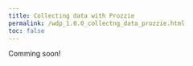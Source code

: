 ```yaml
---
title: Collecting data with Prozzie
permalink: /wdp_1.0.0_collectng_data_prozzie.html
toc: false
---
```


Comming soon!
